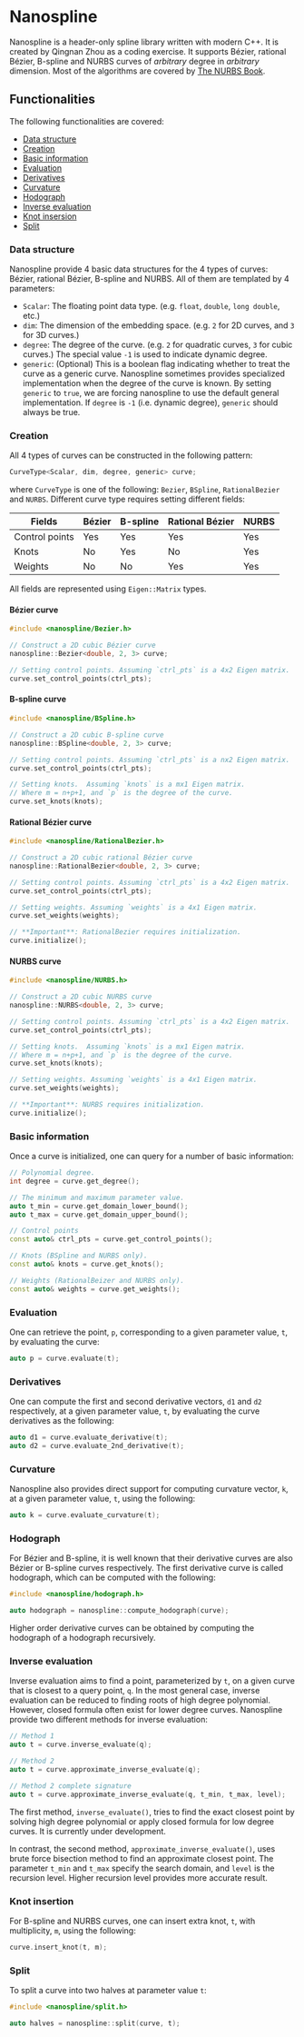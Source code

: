 # Nanospline

Nanospline is a header-only spline library written with modern C++. It is
created by Qingnan Zhou as a coding exercise. It supports Bézier, rational
Bézier, B-spline and NURBS curves of _arbitrary_ degree in _arbitrary_
dimension. Most of the algorithms are covered by [The NURBS Book].

## Functionalities

The following functionalities are covered:

* [Data structure](#Data-structure)
* [Creation](#Creation)
* [Basic information](#Basic-information)
* [Evaluation](#Evaluation)
* [Derivatives](#Derivatives)
* [Curvature](#Curvature)
* [Hodograph](#Hodograph)
* [Inverse evaluation](#Inverse-evaluation)
* [Knot insersion](#Knot-insertion)
* [Split](#split)

### Data structure

Nanospline provide 4 basic data structures for the 4 types of curves: 
Bézier, rational Bézier, B-spline and NURBS.  All of them are templated by 4
parameters:

* `Scalar`: The floating point data type.  (e.g. `float`, `double`, `long
        double`, etc.)
* `dim`: The dimension of the embedding space.  (e.g. `2` for 2D curves, and `3`
        for 3D curves.)
* `degree`: The degree of the curve.  (e.g. `2` for quadratic curves, `3` for
        cubic curves.)  The special value `-1` is used to indicate dynamic
        degree.
* `generic`: (Optional) This is a boolean flag indicating whether to treat the
        curve as a generic curve.  Nanospline sometimes provides specialized
        implementation when the degree of the curve is known.  By setting
        `generic` to `true`, we are forcing nanospline to use the default
        general implementation.  If `degree` is `-1` (i.e. dynamic degree),
        `generic` should always be true.

### Creation

All 4 types of curves can be constructed in the following pattern:

```c++
CurveType<Scalar, dim, degree, generic> curve;
```

where `CurveType` is one of the following: `Bezier`, `BSpline`, `RationalBezier`
and `NURBS`.  Different curve type requires setting different fields:

| Fields | Bézier | B-spline | Rational Bézier | NURBS |
|--------|--------|----------|-----------------|-------|
| Control points | Yes | Yes | Yes | Yes |
| Knots | No | Yes | No | Yes |
| Weights | No | No | Yes | Yes |

All fields are represented using `Eigen::Matrix` types.

#### Bézier curve

```c++
#include <nanospline/Bezier.h>

// Construct a 2D cubic Bézier curve
nanospline::Bezier<double, 2, 3> curve;

// Setting control points. Assuming `ctrl_pts` is a 4x2 Eigen matrix.
curve.set_control_points(ctrl_pts);
```

#### B-spline curve
```c++
#include <nanospline/BSpline.h>

// Construct a 2D cubic B-spline curve
nanospline::BSpline<double, 2, 3> curve;

// Setting control points. Assuming `ctrl_pts` is a nx2 Eigen matrix.
curve.set_control_points(ctrl_pts);

// Setting knots.  Assuming `knots` is a mx1 Eigen matrix.
// Where m = n+p+1, and `p` is the degree of the curve.
curve.set_knots(knots);
```

#### Rational Bézier curve

```c++
#include <nanospline/RationalBezier.h>

// Construct a 2D cubic rational Bézier curve
nanospline::RationalBezier<double, 2, 3> curve;

// Setting control points. Assuming `ctrl_pts` is a 4x2 Eigen matrix.
curve.set_control_points(ctrl_pts);

// Setting weights. Assuming `weights` is a 4x1 Eigen matrix.
curve.set_weights(weights);

// **Important**: RationalBezier requires initialization.
curve.initialize();
```

#### NURBS curve

```c++
#include <nanospline/NURBS.h>

// Construct a 2D cubic NURBS curve
nanospline::NURBS<double, 2, 3> curve;

// Setting control points. Assuming `ctrl_pts` is a 4x2 Eigen matrix.
curve.set_control_points(ctrl_pts);

// Setting knots.  Assuming `knots` is a mx1 Eigen matrix.
// Where m = n+p+1, and `p` is the degree of the curve.
curve.set_knots(knots);

// Setting weights. Assuming `weights` is a 4x1 Eigen matrix.
curve.set_weights(weights);

// **Important**: NURBS requires initialization.
curve.initialize();
```

### Basic information

Once a curve is initialized, one can query for a number of basic information:

```c++
// Polynomial degree.
int degree = curve.get_degree();

// The minimum and maximum parameter value.
auto t_min = curve.get_domain_lower_bound();
auto t_max = curve.get_domain_upper_bound();

// Control points
const auto& ctrl_pts = curve.get_control_points();

// Knots (BSpline and NURBS only).
const auto& knots = curve.get_knots();

// Weights (RationalBeizer and NURBS only).
const auto& weights = curve.get_weights();
```

### Evaluation

One can retrieve the point, `p`, corresponding to a given parameter value, `t`,
by evaluating the curve:

```c++
auto p = curve.evaluate(t);
```

### Derivatives

One can compute the first and second derivative vectors, `d1` and `d2`
respectively, at a given parameter value, `t`, by evaluating the curve
derivatives as the following:

```c++
auto d1 = curve.evaluate_derivative(t);
auto d2 = curve.evaluate_2nd_derivative(t);
```

### Curvature

Nanospline also provides direct support for computing curvature vector, `k`,
at a given parameter value, `t`, using the following:

```c++
auto k = curve.evaluate_curvature(t);
```

### Hodograph

For Bézier and B-spline, it is well known that their derivative curves are also
Bézier or B-spline curves respectively. The first derivative curve is called
hodograph, which can be computed with the following:

```c++
#include <nanospline/hodograph.h>

auto hodograph = nanospline::compute_hodograph(curve);
```

Higher order derivative curves can be obtained by computing the hodograph of a
hodograph recursively.

### Inverse evaluation

Inverse evaluation aims to find a point, parameterized by `t`, on a given curve
that is closest to a query point, `q`.  In the most general case, inverse
evaluation can be reduced to finding roots of high degree polynomial.  However,
closed formula often exist for lower degree curves.  Nanospline
provide two different methods for inverse evaluation:

```c++
// Method 1
auto t = curve.inverse_evaluate(q);

// Method 2
auto t = curve.approximate_inverse_evaluate(q);

// Method 2 complete signature
auto t = curve.approximate_inverse_evaluate(q, t_min, t_max, level);
```

The first method, `inverse_evaluate()`, tries to find the exact closest point by
solving high degree polynomial or apply closed formula for low degree curves.
It is currently under development.

In contrast, the second method, `approximate_inverse_evaluate()`, uses brute
force bisection method to find an approximate closest point.  The parameter
`t_min` and `t_max` specify the search domain, and `level` is the recursion
level.  Higher recursion level provides more accurate result.

### Knot insertion

For B-spline and NURBS curves, one can insert extra knot, `t`, with
multiplicity, `m`, using the following:

```c++
curve.insert_knot(t, m);
```

### Split

To split a curve into two halves at parameter value `t`:

```c++
#include <nanospline/split.h>

auto halves = nanospline::split(curve, t);
```

[The NURBS Book]: https://www.springer.com/gp/book/9783642973857

